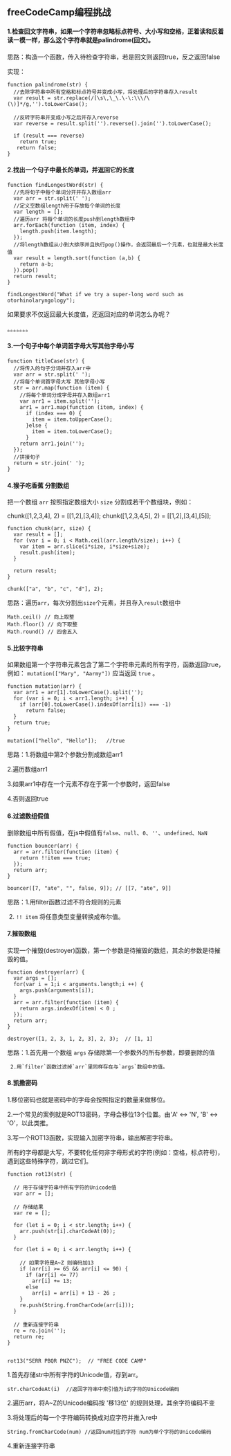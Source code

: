 ## freeCodeCamp编程挑战

#### 1.检查回文字符串，如果一个字符串忽略标点符号、大小写和空格，正着读和反着读一模一样，那么这个字符串就是palindrome(回文)。

思路：构造一个函数，传入待检查字符串，若是回文则返回true，反之返回false

实现：

```
function palindrome(str) {
  //去除字符串中所有空格和标点符号并变成小写，将处理后的字符串存入result
  var result = str.replace(/[\s\,\_\.\-\:\\\/\(\)]*/g,'').toLowerCase();

  //反转字符串并变成小写之后并存入reverse
  var reverse = result.split('').reverse().join('').toLowerCase();

  if (result === reverse)
    return true;
   return false;
}
```

#### 2.找出一个句子中最长的单词，并返回它的长度

```
function findLongestWord(str) {
  //先将句子中每个单词分开并存入数组arr
  var arr = str.split(' ');
  //定义空数组length用于存放每个单词的长度
  var length = [];
  //遍历arr 将每个单词的长度push到length数组中
  arr.forEach(function (item, index) {
    length.push(item.length); 
  });
  //将length数组从小到大排序并且执行pop()操作，会返回最后一个元素，也就是最大长度值
  var result = length.sort(function (a,b) {
    return a-b;
  }).pop()
  return result;
}

findLongestWord("What if we try a super-long word such as otorhinolaryngology"); 
```

如果要求不仅返回最大长度值，还返回对应的单词怎么办呢？

。。。。。。。

#### 3.一个句子中每个单词首字母大写其他字母小写

```
function titleCase(str) {
  //将传入的句子分词并存入arr中 
  var arr = str.split(' ');
  //将每个单词首字母大写 其他字母小写
  str = arr.map(function (item) {
    //将每个单词分成字母并存入数组arr1
    var arr1 = item.split('');
    arr1 = arr1.map(function (item, index) {
      if (index === 0) {
        item = item.toUpperCase();
      }else {
        item = item.toLowerCase();
      }
    return arr1.join('');
  });
  //拼接句子
  return = str.join(' ');
}
```

#### 4.猴子吃香蕉 分割数组

把一个数组 `arr` 按照指定数组大小 `size` 分割成若干个数组块，例如：

chunk([1,2,3,4], 2) = [[1,2],[3,4]];
chunk([1,2,3,4,5], 2) = [[1,2],[3,4],[5]];

```
function chunk(arr, size) {
  var result = [];
  for (var i = 0; i < Math.ceil(arr.length/size); i++) {
    var item = arr.slice(i*size, i*size+size);
    result.push(item);
  }

  return result;
}

chunk(["a", "b", "c", "d"], 2);
```

思路：遍历`arr`，每次分割出`size`个元素，并且存入`result`数组中

```
Math.ceil() // 向上取整
Math.floor() // 向下取整
Math.round() // 四舍五入
```

#### 5.比较字符串

如果数组第一个字符串元素包含了第二个字符串元素的所有字符，函数返回true，例如：
`mutation(["Mary", "Aarmy"])` 应当返回 `true` 。

```
function mutation(arr) {
  var arr1 = arr[1].toLowerCase().split('');
  for (var i = 0; i < arr1.length; i++) {
    if (arr[0].toLowerCase().indexOf(arr1[i]) === -1)
      return false;
  }
  return true;
}

mutation(["hello", "Hello"]);   //true
```

思路：1.将数组中第2个参数分割成数组arr1

2.遍历数组arr1

3.如果arr1中存在一个元素不存在于第一个参数时，返回false

4.否则返回true

#### 6.过滤数组假值

删除数组中所有假值，在js中假值有`false`、`null`、`0`、`''`、`undefined`、`NaN` 

```
function bouncer(arr) {
  arr = arr.filter(function (item) {
    return !!item === true;
  });
  return arr;
}

bouncer([7, "ate", "", false, 9]); // [[7, "ate", 9]]
```

思路：1.用filter函数过滤不符合规则的元素

​            2. `!! item` 将任意类型变量转换成布尔值。

#### 7.摧毁数组

实现一个摧毁(destroyer)函数，第一个参数是待摧毁的数组，其余的参数是待摧毁的值。

```
function destroyer(arr) {
  var args = [];
  for(var i = 1;i < arguments.length;i ++) {
    args.push(arguments[i]);
  }
  arr = arr.filter(function (item) {
    return args.indexOf(item) < 0 ;
  });
  return arr;
}

destroyer([1, 2, 3, 1, 2, 3], 2, 3);  // [1, 1]
```

思路：1.首先用一个数组 `args` 存储除第一个参数外的所有参数，即要删除的值

     2.用`filter`函数过滤掉`arr`里同样存在与`args`数组中的值。

#### 8.凯撒密码

1.移位密码也就是密码中的字母会按照指定的数量来做移位。

2.一个常见的案例就是ROT13密码，字母会移位13个位置。由'A' ↔ 'N', 'B' ↔ 'O'，以此类推。

3.写一个ROT13函数，实现输入加密字符串，输出解密字符串。

所有的字母都是大写，不要转化任何非字母形式的字符(例如：空格，标点符号)，遇到这些特殊字符，跳过它们。

```
function rot13(str) {

  // 用于存储字符串中所有字符的Unicode值
  var arr = [];

  // 存储结果
  var re = [];

  for (let i = 0; i < str.length; i++) {
    arr.push(str[i].charCodeAt(0));
  }

  for (let i = 0; i < arr.length; i++) {

    // 如果字符是A~Z 则编码加13
    if (arr[i] >= 65 && arr[i] <= 90) {
      if (arr[i] <= 77)
        arr[i] += 13;
      else
        arr[i] = arr[i] + 13 - 26 ;
    }
    re.push(String.fromCharCode(arr[i]));
  }

  // 重新连接字符串
  re = re.join('');
  return re;
}


rot13("SERR PBQR PNZC");  // "FREE CODE CAMP"
```

1.首先存储str中所有字符的Unicode值，存到arr。

```
str.charCodeAt(i)  //返回字符串中索引值为i的字符的Unicode编码
```

2.遍历arr，将A~Z的Unicode编码按 '移13位' 的规则处理，其余字符编码不变

3.将处理后的每一个字符编码转换成对应字符并推入re中

```
String.fromCharCode(num) //返回num对应的字符 num为单个字符的Unicode编码
```

4.重新连接字符串